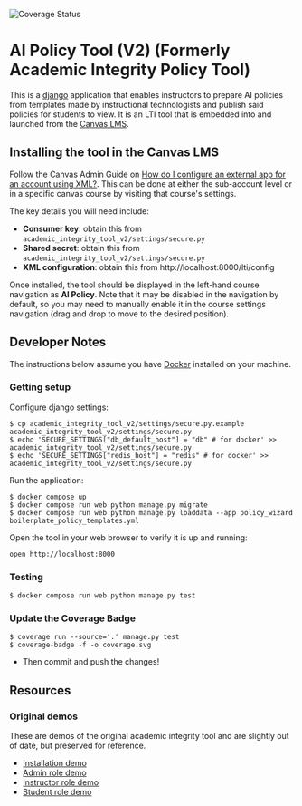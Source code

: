 ![Coverage Status](./coverage.svg)

# AI Policy Tool (V2) (Formerly Academic Integrity Policy Tool)

This is a [django](https://www.djangoproject.com/) application that enables instructors to prepare AI policies from templates made by instructional technologists and publish said policies for students to view. It is an LTI tool that is embedded into and launched from the [Canvas LMS](https://www.instructure.com/canvas).

## Installing the tool in the Canvas LMS

Follow the Canvas Admin Guide on [How do I configure an external app for an account using XML?](https://community.canvaslms.com/t5/Admin-Guide/How-do-I-configure-an-external-app-for-an-account-using-XML/ta-p/221). This can be done at either the sub-account level or in a specific canvas course by visiting that course's settings.

The key details you will need include:

- **Consumer key**: obtain this from `academic_integrity_tool_v2/settings/secure.py`
- **Shared secret**: obtain this from `academic_integrity_tool_v2/settings/secure.py`
- **XML configuration**: obtain this from http://localhost:8000/lti/config

Once installed, the tool should be displayed in the left-hand course navigation as **AI Policy**. Note that it may be disabled in the navigation by default, so you may need to manually enable it in the course settings navigation (drag and drop to move to the desired position).

## Developer Notes

The instructions below assume you have [Docker](https://www.docker.com/) installed on your machine.

### Getting setup

Configure django settings:

```
$ cp academic_integrity_tool_v2/settings/secure.py.example academic_integrity_tool_v2/settings/secure.py
$ echo 'SECURE_SETTINGS["db_default_host"] = "db" # for docker' >> academic_integrity_tool_v2/settings/secure.py
$ echo 'SECURE_SETTINGS["redis_host"] = "redis" # for docker' >> academic_integrity_tool_v2/settings/secure.py
```

Run the application:

```
$ docker compose up
$ docker compose run web python manage.py migrate
$ docker compose run web python manage.py loaddata --app policy_wizard boilerplate_policy_templates.yml
```

Open the tool in your web browser to verify it is up and running:

```
open http://localhost:8000
```

### Testing

```
$ docker compose run web python manage.py test
```

### Update the Coverage Badge

```
$ coverage run --source='.' manage.py test
$ coverage-badge -f -o coverage.svg
```
- Then commit and push the changes!

## Resources

### Original demos

These are demos of the original academic integrity tool and are slightly out of date, but preserved for reference.

- [Installation demo](https://harvard.hosted.panopto.com/Panopto/Pages/Viewer.aspx?id=36644539-1b68-4ce1-acba-acbe015a1930)
- [Admin role demo](https://harvard.hosted.panopto.com/Panopto/Pages/Viewer.aspx?id=10b3dc66-21b9-4b14-8e18-acbe015a18c2)
- [Instructor role demo](https://harvard.hosted.panopto.com/Panopto/Pages/Viewer.aspx?id=f0216922-3d38-4866-8eca-acbe015a1900)
- [Student role demo](https://harvard.hosted.panopto.com/Panopto/Pages/Viewer.aspx?id=87f82679-774f-4b47-92ee-acbe015a188e)